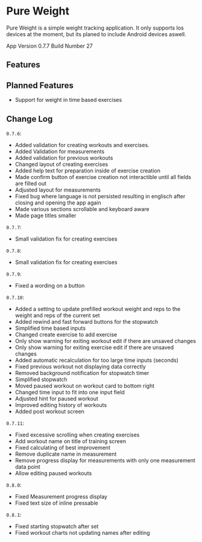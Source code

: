 # Pure Weight

Pure Weight is a simple weight tracking application. It only supports Ios devices at the moment, but its planed to include Android devices aswell.

App Version 0.7.7
Build Number 27

## Features

## Planned Features

-   Support for weight in time based exercises

## Change Log

`0.7.6`:

-   Added validation for creating workouts and exercises.
-   Added Validation for measurements
-   Added validation for previous workouts
-   Changed layout of creating exercises
-   Added help text for preparation inside of exercise creation
-   Made confirm button of exercise creation not interactible until all fields are filled out
-   Adjusted layout for measurements
-   Fixed bug where language is not persisted resulting in englisch after closing and opening the app again
-   Made various sections scrollable and keyboard aware
-   Made page titles smaller

`0.7.7`:

-   Small validation fix for creating exercises

`0.7.8`:

-   Small validation fix for creating exercises

`0.7.9`:

-   Fixed a wording on a button

`0.7.10`:

-   Added a setting to update prefilled workout weight and reps to the weight and reps of the current set
-   Added rewind and fast forward buttons for the stopwatch
-   Simplified time based inputs
-   Changed create exercise to add exercise
-   Only show warning for exiting workout edit if there are unsaved changes
-   Only show warning for exiting exercise edit if there are unsaved changes
-   Added automatic recalculation for too large time inputs (seconds)
-   Fixed previous workout not displaying data correctly
-   Removed background notification for stopwatch timer
-   Simplified stopwatch
-   Moved paused workout on workout card to bottom right
-   Changed time input to fit into one input field
-   Adjusted hint for paused workout
-   Improved editing history of workouts
-   Added post workout screen

`0.7.11`:

-   Fixed excessive scrolling when creating exercises
-   Add workout name on title of training screen
-   Fixed calculating of best improvement
-   Remove duplicate name in measurement
-   Remove progress display for measurements with only one measurement data point
-   Allow editing paused workouts

`0.8.0`:

-   Fixed Measurement progress display
-   Fixed text size of inline pressable

`0.8.1`:

-   Fixed starting stopwatch after set
-   Fixed workout charts not updating names after editing
